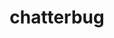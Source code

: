 ---
title: "chatterbug"
layout: cache
categories: [package, develop]
meta: {"versions": ["1.0"], "compilers": ["gcc@=7.3.1"], "oss": ["amzn2"], "platforms": ["linux"], "targets": ["aarch64", "neoverse_n1", "x86_64_v3"], "stacks": ["aws-ahug", "aws-ahug-aarch64", "root"], "num_specs": 25, "num_specs_by_stack": {"aws-ahug-aarch64": 20, "root": 25, "aws-ahug": 5}}
spec_details: [{"hash": "4cf3mer4jxhdcy56u7fg3uphiz4mc66w", "compiler": "gcc@=7.3.1", "versions": ["1.0"], "os": "amzn2", "platform": "linux", "target": "aarch64", "variants": ["build_system=makefile", "~scorep"], "stacks": ["aws-ahug-aarch64", "root"], "size": "-", "tarball": "https://binaries.spack.io/develop/build_cache/linux-amzn2-aarch64/gcc-7.3.1/chatterbug-1.0/linux-amzn2-aarch64-gcc-7.3.1-chatterbug-1.0-4cf3mer4jxhdcy56u7fg3uphiz4mc66w.spack"}, {"hash": "5x3z5bvcs55rsqycr24nzrimsyhqnfn2", "compiler": "gcc@=7.3.1", "versions": ["1.0"], "os": "amzn2", "platform": "linux", "target": "aarch64", "variants": ["build_system=makefile", "~scorep"], "stacks": ["aws-ahug-aarch64", "root"], "size": "-", "tarball": "https://binaries.spack.io/develop/build_cache/linux-amzn2-aarch64/gcc-7.3.1/chatterbug-1.0/linux-amzn2-aarch64-gcc-7.3.1-chatterbug-1.0-5x3z5bvcs55rsqycr24nzrimsyhqnfn2.spack"}, {"hash": "2pp6vhy44rcricheyt7tkv4f6m634e75", "compiler": "gcc@=7.3.1", "versions": ["1.0"], "os": "amzn2", "platform": "linux", "target": "aarch64", "variants": ["build_system=makefile", "~scorep"], "stacks": ["aws-ahug-aarch64", "root"], "size": "-", "tarball": "https://binaries.spack.io/develop/build_cache/linux-amzn2-aarch64/gcc-7.3.1/chatterbug-1.0/linux-amzn2-aarch64-gcc-7.3.1-chatterbug-1.0-2pp6vhy44rcricheyt7tkv4f6m634e75.spack"}, {"hash": "4tc7qffgqx3zcha3agsryqraa2oamvnr", "compiler": "gcc@=7.3.1", "versions": ["1.0"], "os": "amzn2", "platform": "linux", "target": "aarch64", "variants": ["build_system=makefile", "~scorep"], "stacks": ["aws-ahug-aarch64", "root"], "size": "-", "tarball": "https://binaries.spack.io/develop/build_cache/linux-amzn2-aarch64/gcc-7.3.1/chatterbug-1.0/linux-amzn2-aarch64-gcc-7.3.1-chatterbug-1.0-4tc7qffgqx3zcha3agsryqraa2oamvnr.spack"}, {"hash": "btbi3qiqonetro67ncare22almxn6izx", "compiler": "gcc@=7.3.1", "versions": ["1.0"], "os": "amzn2", "platform": "linux", "target": "aarch64", "variants": ["build_system=makefile", "~scorep"], "stacks": ["aws-ahug-aarch64", "root"], "size": "-", "tarball": "https://binaries.spack.io/develop/build_cache/linux-amzn2-aarch64/gcc-7.3.1/chatterbug-1.0/linux-amzn2-aarch64-gcc-7.3.1-chatterbug-1.0-btbi3qiqonetro67ncare22almxn6izx.spack"}, {"hash": "zugwdybpzg5jkxfjvawncsfkjt5ajpre", "compiler": "gcc@=7.3.1", "versions": ["1.0"], "os": "amzn2", "platform": "linux", "target": "aarch64", "variants": ["build_system=makefile", "~scorep"], "stacks": ["aws-ahug-aarch64", "root"], "size": "-", "tarball": "https://binaries.spack.io/develop/build_cache/linux-amzn2-aarch64/gcc-7.3.1/chatterbug-1.0/linux-amzn2-aarch64-gcc-7.3.1-chatterbug-1.0-zugwdybpzg5jkxfjvawncsfkjt5ajpre.spack"}, {"hash": "txfoxmudj2ztzxhvxpt5a7ypvysxzuuq", "compiler": "gcc@=7.3.1", "versions": ["1.0"], "os": "amzn2", "platform": "linux", "target": "aarch64", "variants": ["build_system=makefile", "~scorep"], "stacks": ["aws-ahug-aarch64", "root"], "size": "-", "tarball": "https://binaries.spack.io/develop/build_cache/linux-amzn2-aarch64/gcc-7.3.1/chatterbug-1.0/linux-amzn2-aarch64-gcc-7.3.1-chatterbug-1.0-txfoxmudj2ztzxhvxpt5a7ypvysxzuuq.spack"}, {"hash": "cbzurjbgy4xaktj5lzscnprn72e77uvr", "compiler": "gcc@=7.3.1", "versions": ["1.0"], "os": "amzn2", "platform": "linux", "target": "aarch64", "variants": ["build_system=makefile", "~scorep"], "stacks": ["aws-ahug-aarch64", "root"], "size": "-", "tarball": "https://binaries.spack.io/develop/build_cache/linux-amzn2-aarch64/gcc-7.3.1/chatterbug-1.0/linux-amzn2-aarch64-gcc-7.3.1-chatterbug-1.0-cbzurjbgy4xaktj5lzscnprn72e77uvr.spack"}, {"hash": "j2owrqmubdtrza2aopd7uq73t2t3klyc", "compiler": "gcc@=7.3.1", "versions": ["1.0"], "os": "amzn2", "platform": "linux", "target": "aarch64", "variants": ["build_system=makefile", "~scorep"], "stacks": ["aws-ahug-aarch64", "root"], "size": "-", "tarball": "https://binaries.spack.io/develop/build_cache/linux-amzn2-aarch64/gcc-7.3.1/chatterbug-1.0/linux-amzn2-aarch64-gcc-7.3.1-chatterbug-1.0-j2owrqmubdtrza2aopd7uq73t2t3klyc.spack"}, {"hash": "xpzg4ikan7c5wez6lnaoayjbnbfdfro6", "compiler": "gcc@=7.3.1", "versions": ["1.0"], "os": "amzn2", "platform": "linux", "target": "aarch64", "variants": ["build_system=makefile", "~scorep"], "stacks": ["aws-ahug-aarch64", "root"], "size": "-", "tarball": "https://binaries.spack.io/develop/build_cache/linux-amzn2-aarch64/gcc-7.3.1/chatterbug-1.0/linux-amzn2-aarch64-gcc-7.3.1-chatterbug-1.0-xpzg4ikan7c5wez6lnaoayjbnbfdfro6.spack"}, {"hash": "m4bu6eznjojvaszj76jylkdwafhvvp5b", "compiler": "gcc@=7.3.1", "versions": ["1.0"], "os": "amzn2", "platform": "linux", "target": "neoverse_n1", "variants": ["build_system=makefile", "~scorep"], "stacks": ["aws-ahug-aarch64", "root"], "size": "-", "tarball": "https://binaries.spack.io/develop/build_cache/linux-amzn2-neoverse_n1/gcc-7.3.1/chatterbug-1.0/linux-amzn2-neoverse_n1-gcc-7.3.1-chatterbug-1.0-m4bu6eznjojvaszj76jylkdwafhvvp5b.spack"}, {"hash": "25plrlsyh4u6zskxj7sybpfvvqm5nu2j", "compiler": "gcc@=7.3.1", "versions": ["1.0"], "os": "amzn2", "platform": "linux", "target": "neoverse_n1", "variants": ["build_system=makefile", "~scorep"], "stacks": ["aws-ahug-aarch64", "root"], "size": "-", "tarball": "https://binaries.spack.io/develop/build_cache/linux-amzn2-neoverse_n1/gcc-7.3.1/chatterbug-1.0/linux-amzn2-neoverse_n1-gcc-7.3.1-chatterbug-1.0-25plrlsyh4u6zskxj7sybpfvvqm5nu2j.spack"}, {"hash": "nj5akaahogmnkbyb7icz6lujo3osyxjf", "compiler": "gcc@=7.3.1", "versions": ["1.0"], "os": "amzn2", "platform": "linux", "target": "neoverse_n1", "variants": ["build_system=makefile", "~scorep"], "stacks": ["aws-ahug-aarch64", "root"], "size": "-", "tarball": "https://binaries.spack.io/develop/build_cache/linux-amzn2-neoverse_n1/gcc-7.3.1/chatterbug-1.0/linux-amzn2-neoverse_n1-gcc-7.3.1-chatterbug-1.0-nj5akaahogmnkbyb7icz6lujo3osyxjf.spack"}, {"hash": "2vile2rfxbd2cufuu4kj776hx27qlzvz", "compiler": "gcc@=7.3.1", "versions": ["1.0"], "os": "amzn2", "platform": "linux", "target": "neoverse_n1", "variants": ["build_system=makefile", "~scorep"], "stacks": ["aws-ahug-aarch64", "root"], "size": "-", "tarball": "https://binaries.spack.io/develop/build_cache/linux-amzn2-neoverse_n1/gcc-7.3.1/chatterbug-1.0/linux-amzn2-neoverse_n1-gcc-7.3.1-chatterbug-1.0-2vile2rfxbd2cufuu4kj776hx27qlzvz.spack"}, {"hash": "tzegwrencondtmugayoad4yziuw7aafi", "compiler": "gcc@=7.3.1", "versions": ["1.0"], "os": "amzn2", "platform": "linux", "target": "neoverse_n1", "variants": ["build_system=makefile", "~scorep"], "stacks": ["aws-ahug-aarch64", "root"], "size": "-", "tarball": "https://binaries.spack.io/develop/build_cache/linux-amzn2-neoverse_n1/gcc-7.3.1/chatterbug-1.0/linux-amzn2-neoverse_n1-gcc-7.3.1-chatterbug-1.0-tzegwrencondtmugayoad4yziuw7aafi.spack"}, {"hash": "6l3mje3gqhmjnpvwbnvnptg73gyiwxuw", "compiler": "gcc@=7.3.1", "versions": ["1.0"], "os": "amzn2", "platform": "linux", "target": "neoverse_n1", "variants": ["build_system=makefile", "~scorep"], "stacks": ["aws-ahug-aarch64", "root"], "size": "-", "tarball": "https://binaries.spack.io/develop/build_cache/linux-amzn2-neoverse_n1/gcc-7.3.1/chatterbug-1.0/linux-amzn2-neoverse_n1-gcc-7.3.1-chatterbug-1.0-6l3mje3gqhmjnpvwbnvnptg73gyiwxuw.spack"}, {"hash": "7n7t3hrxdhdqyikgsqih3vpmu7acj5si", "compiler": "gcc@=7.3.1", "versions": ["1.0"], "os": "amzn2", "platform": "linux", "target": "neoverse_n1", "variants": ["build_system=makefile", "~scorep"], "stacks": ["aws-ahug-aarch64", "root"], "size": "-", "tarball": "https://binaries.spack.io/develop/build_cache/linux-amzn2-neoverse_n1/gcc-7.3.1/chatterbug-1.0/linux-amzn2-neoverse_n1-gcc-7.3.1-chatterbug-1.0-7n7t3hrxdhdqyikgsqih3vpmu7acj5si.spack"}, {"hash": "deahn6w7b5e4sq6sde6ptjpamvrmhmzy", "compiler": "gcc@=7.3.1", "versions": ["1.0"], "os": "amzn2", "platform": "linux", "target": "neoverse_n1", "variants": ["build_system=makefile", "~scorep"], "stacks": ["aws-ahug-aarch64", "root"], "size": "-", "tarball": "https://binaries.spack.io/develop/build_cache/linux-amzn2-neoverse_n1/gcc-7.3.1/chatterbug-1.0/linux-amzn2-neoverse_n1-gcc-7.3.1-chatterbug-1.0-deahn6w7b5e4sq6sde6ptjpamvrmhmzy.spack"}, {"hash": "fewfcpdicdp3einybfwpf7km5wbxcp5x", "compiler": "gcc@=7.3.1", "versions": ["1.0"], "os": "amzn2", "platform": "linux", "target": "neoverse_n1", "variants": ["build_system=makefile", "~scorep"], "stacks": ["aws-ahug-aarch64", "root"], "size": "-", "tarball": "https://binaries.spack.io/develop/build_cache/linux-amzn2-neoverse_n1/gcc-7.3.1/chatterbug-1.0/linux-amzn2-neoverse_n1-gcc-7.3.1-chatterbug-1.0-fewfcpdicdp3einybfwpf7km5wbxcp5x.spack"}, {"hash": "gqjlbjx7t4v4alvvapucl2aalwbnkqpa", "compiler": "gcc@=7.3.1", "versions": ["1.0"], "os": "amzn2", "platform": "linux", "target": "neoverse_n1", "variants": ["build_system=makefile", "~scorep"], "stacks": ["aws-ahug-aarch64", "root"], "size": "-", "tarball": "https://binaries.spack.io/develop/build_cache/linux-amzn2-neoverse_n1/gcc-7.3.1/chatterbug-1.0/linux-amzn2-neoverse_n1-gcc-7.3.1-chatterbug-1.0-gqjlbjx7t4v4alvvapucl2aalwbnkqpa.spack"}, {"hash": "iwrf3fpfcgfqzradi6rqucrnutzm3m3j", "compiler": "gcc@=7.3.1", "versions": ["1.0"], "os": "amzn2", "platform": "linux", "target": "x86_64_v3", "variants": ["build_system=makefile", "~scorep"], "stacks": ["root", "aws-ahug"], "size": "-", "tarball": "https://binaries.spack.io/develop/build_cache/linux-amzn2-x86_64_v3/gcc-7.3.1/chatterbug-1.0/linux-amzn2-x86_64_v3-gcc-7.3.1-chatterbug-1.0-iwrf3fpfcgfqzradi6rqucrnutzm3m3j.spack"}, {"hash": "kupezjwyebch2zmd72h4t7pxodr73zvi", "compiler": "gcc@=7.3.1", "versions": ["1.0"], "os": "amzn2", "platform": "linux", "target": "x86_64_v3", "variants": ["build_system=makefile", "~scorep"], "stacks": ["root", "aws-ahug"], "size": "-", "tarball": "https://binaries.spack.io/develop/build_cache/linux-amzn2-x86_64_v3/gcc-7.3.1/chatterbug-1.0/linux-amzn2-x86_64_v3-gcc-7.3.1-chatterbug-1.0-kupezjwyebch2zmd72h4t7pxodr73zvi.spack"}, {"hash": "uch6tp3mbsjfveo33d6ew5sm4qgbkj2d", "compiler": "gcc@=7.3.1", "versions": ["1.0"], "os": "amzn2", "platform": "linux", "target": "x86_64_v3", "variants": ["build_system=makefile", "~scorep"], "stacks": ["root", "aws-ahug"], "size": "-", "tarball": "https://binaries.spack.io/develop/build_cache/linux-amzn2-x86_64_v3/gcc-7.3.1/chatterbug-1.0/linux-amzn2-x86_64_v3-gcc-7.3.1-chatterbug-1.0-uch6tp3mbsjfveo33d6ew5sm4qgbkj2d.spack"}, {"hash": "7h2d7usywcqvjwsw4pb2jufikjy7ek72", "compiler": "gcc@=7.3.1", "versions": ["1.0"], "os": "amzn2", "platform": "linux", "target": "x86_64_v3", "variants": ["build_system=makefile", "~scorep"], "stacks": ["root", "aws-ahug"], "size": "-", "tarball": "https://binaries.spack.io/develop/build_cache/linux-amzn2-x86_64_v3/gcc-7.3.1/chatterbug-1.0/linux-amzn2-x86_64_v3-gcc-7.3.1-chatterbug-1.0-7h2d7usywcqvjwsw4pb2jufikjy7ek72.spack"}, {"hash": "qmhh5r34oa472ajf5yukevq37quzk3ld", "compiler": "gcc@=7.3.1", "versions": ["1.0"], "os": "amzn2", "platform": "linux", "target": "x86_64_v3", "variants": ["build_system=makefile", "~scorep"], "stacks": ["root", "aws-ahug"], "size": "-", "tarball": "https://binaries.spack.io/develop/build_cache/linux-amzn2-x86_64_v3/gcc-7.3.1/chatterbug-1.0/linux-amzn2-x86_64_v3-gcc-7.3.1-chatterbug-1.0-qmhh5r34oa472ajf5yukevq37quzk3ld.spack"}]
---